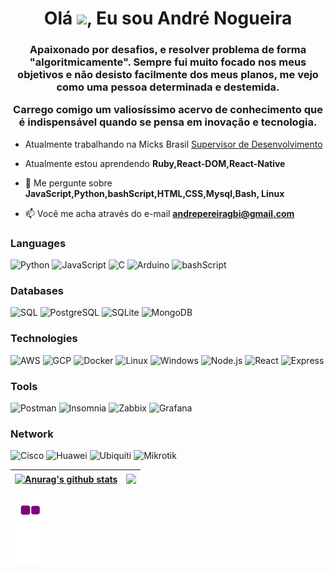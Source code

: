 <h1 align="center">Olá <a href="https://www.gautamkrishnar.com/"><img src="https://media.giphy.com/media/hvRJCLFzcasrR4ia7z/giphy.gif" width="5%"></a>, Eu sou André Nogueira</h1>




<h3 align="center">Apaixonado por desafios, e resolver problema de forma "algoritmicamente". Sempre fui muito focado nos meus objetivos e não desisto facilmente dos meus planos, me vejo como uma pessoa determinada e destemida.

Carrego comigo um valiosíssimo acervo de conhecimento que é indispensável quando se pensa em inovação e tecnologia.</h3>

- Atualmente trabalhando na Micks Brasil [Supervisor de Desenvolvimento](https://micks.com.br/)

- Atualmente estou aprendendo **Ruby,React-DOM,React-Native**

- 💬 Me pergunte sobre **JavaScript,Python,bashScript,HTML,CSS,Mysql,Bash, Linux**

- 📫 Você me acha através do e-mail **andrepereiragbi@gmail.com**



### Languages

![Python](https://img.shields.io/badge/-Python-000?&logo=Python)
![JavaScript](https://img.shields.io/badge/-JavaScript-000?&logo=JavaScript)
![C](https://img.shields.io/badge/-C-000?&logo=C)
![Arduino](https://img.shields.io/badge/-Arduino-000?&logo=Arduino)
![bashScript](https://img.shields.io/badge/-bashScript-000?&logo=bashScript)

### Databases

![SQL](https://img.shields.io/badge/-SQL-000?&logo=MySQL)
![PostgreSQL](https://img.shields.io/badge/-PostgreSQL-000?&logo=PostgreSQL)
![SQLite](https://img.shields.io/badge/-SQLite-000?&logo=SQLite)
![MongoDB](https://img.shields.io/badge/-MongoDB-000?&logo=MongoDB)

### Technologies

![AWS](https://img.shields.io/badge/-AWS-000?&logo=Amazon-AWS&logoColor=F90)
![GCP](https://img.shields.io/badge/-google-000?&logo=Google)
![Docker](https://img.shields.io/badge/-Docker-000?&logo=Docker)
![Linux](https://img.shields.io/badge/-Linux-000?&logo=Linux)
![Windows](https://img.shields.io/badge/-Windows%20server-000?&logo=Windows)
![Node.js](https://img.shields.io/badge/-Node.js-000?&logo=node.js)
![React](https://img.shields.io/badge/-React-000?&logo=React)
![Express](https://img.shields.io/badge/-Express-000?&logo=Express)

### Tools

![Postman](https://img.shields.io/badge/-Postman-000?&logo=Postman)
![Insomnia](https://img.shields.io/badge/-Insomnia-000?&logo=Insomnia)
![Zabbix](https://img.shields.io/badge/-Zabbix-000?&logo=Zabbix)
![Grafana](https://img.shields.io/badge/-Grafana-000?&logo=Grafana)

### Network 
![Cisco](https://img.shields.io/badge/-Cisco-000?&logo=Cisco)
![Huawei](https://img.shields.io/badge/-Huawei-000?&logo=Huawei)
![Ubiquiti](https://img.shields.io/badge/-Ubiquiti-000?&logo=Ubiquiti)
![Mikrotik](https://img.shields.io/badge/-Mikrotik-000?&logo=Mikrotik)




| <a href="https://github.com/andrenogueiragbi/andrenogueiragbi"><img align="center" src="https://github-readme-stats.vercel.app/api?username=andrenogueiragbi&theme=dark&show_icons=true" alt="Anurag's github stats" /></a> | <a href="https://github.com/andrenogueiragbi/andrenogueiragbi"><img align="center" src="https://github-readme-stats.vercel.app/api/top-langs/?username=andrenogueiragbi&layout=compact&theme=dark&show_icons=true" /></a> |
| ------------- | ------------- |

![snake gif](https://github.com/andrenogueiragbi/andrenogueiragbi/blob/output/github-contribution-grid-snake.gif)

